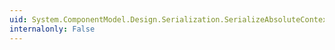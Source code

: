```yaml
---
uid: System.ComponentModel.Design.Serialization.SerializeAbsoluteContext.Member
internalonly: False
---
```

